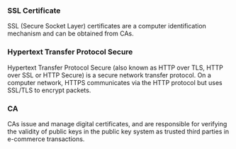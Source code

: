 ### SSL Certificate  
SSL (Secure Socket Layer) certificates are a computer identification mechanism and can be obtained from CAs.  
### Hypertext Transfer Protocol Secure  
Hypertext Transfer Protocol Secure (also known as HTTP over TLS, HTTP over SSL or HTTP Secure) is a secure network transfer protocol. On a computer network, HTTPS communicates via the HTTP protocol but uses SSL/TLS to encrypt packets.  
### CA  
CAs issue and manage digital certificates, and are responsible for verifying the validity of public keys in the public key system as trusted third parties in e-commerce transactions.

